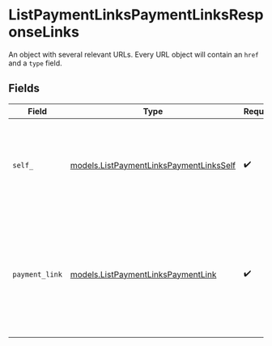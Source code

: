 # ListPaymentLinksPaymentLinksResponseLinks

An object with several relevant URLs. Every URL object will contain an `href` and a `type` field.


## Fields

| Field                                                                                                      | Type                                                                                                       | Required                                                                                                   | Description                                                                                                |
| ---------------------------------------------------------------------------------------------------------- | ---------------------------------------------------------------------------------------------------------- | ---------------------------------------------------------------------------------------------------------- | ---------------------------------------------------------------------------------------------------------- |
| `self_`                                                                                                    | [models.ListPaymentLinksPaymentLinksSelf](../models/listpaymentlinkspaymentlinksself.md)                   | :heavy_check_mark:                                                                                         | In v2 endpoints, URLs are commonly represented as objects with an `href` and `type` field.                 |
| `payment_link`                                                                                             | [models.ListPaymentLinksPaymentLink](../models/listpaymentlinkspaymentlink.md)                             | :heavy_check_mark:                                                                                         | The URL your customer should visit to make the payment. This is where you should redirect the customer to. |